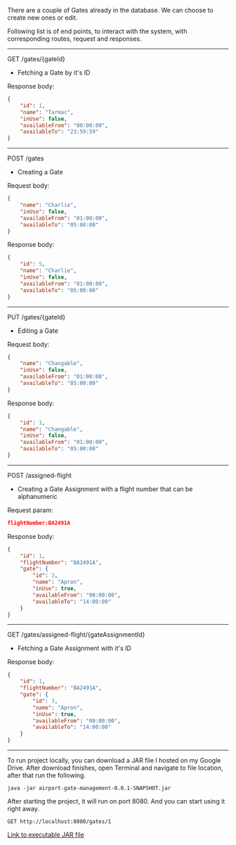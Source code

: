 There are a couple of Gates already in the database. We can choose to create new ones or edit.

Following list is of end points, to interact with the system, with corresponding routes, request and responses.

-----------------------------------------

GET /gates/{gateId}

- Fetching a Gate by it's ID

Response body:

```json
{
    "id": 1,
    "name": "Tarmac",
    "inUse": false,
    "availableFrom": "00:00:00",
    "availableTo": "23:59:59"
}
```

-----------------------------------------

POST /gates

- Creating a Gate

Request body:

```json
{
    "name": "Charlie",
    "inUse": false,
    "availableFrom": "01:00:00",
    "availableTo": "05:00:00"
}
```

Response body:

```json
{
    "id": 5,
    "name": "Charlie",
    "inUse": false,
    "availableFrom": "01:00:00",
    "availableTo": "05:00:00"
}
```

-----------------------------------------

PUT /gates/{gateId}

- Editing a Gate

Request body:

```json
{
    "name": "Changable",
    "inUse": false,
    "availableFrom": "01:00:00",
    "availableTo": "05:00:00"
}
```

Response body:

```json
{
    "id": 1,
    "name": "Changable",
    "inUse": false,
    "availableFrom": "01:00:00",
    "availableTo": "05:00:00"
}
```

-----------------------------------------

POST /assigned-flight

- Creating a Gate Assignment with a flight number that can be alphanumeric

Request param:

```json
flightNumber:BA2491A
```

Response body:

```json
{
    "id": 1,
    "flightNumber": "BA2491A",
    "gate": {
        "id": 3,
        "name": "Apron",
        "inUse": true,
        "availableFrom": "00:00:00",
        "availableTo": "14:00:00"
    }
}
```

-----------------------------------------

GET /gates/assigned-flight/{gateAssignmentId}

- Fetching a Gate Assignment with it's ID

Response body:

```json
{
    "id": 1,
    "flightNumber": "BA2491A",
    "gate": {
        "id": 3,
        "name": "Apron",
        "inUse": true,
        "availableFrom": "00:00:00",
        "availableTo": "14:00:00"
    }
}
```

-----------------------------------------

To run project locally, you can download a JAR file I hosted on my Google Drive.
After download finishes, open Terminal and navigate to file location, after that run the following.

```
java -jar airport-gate-management-0.0.1-SNAPSHOT.jar
```

After starting the project, it will run on port 8080. And you can start using it right away.

```
GET http://localhost:8080/gates/1
```

[Link to executable JAR file](https://drive.google.com/file/d/1Pqp0hOAa2DbR6J8iIBOusONjEAR4kiHh/view?usp=sharing..)
